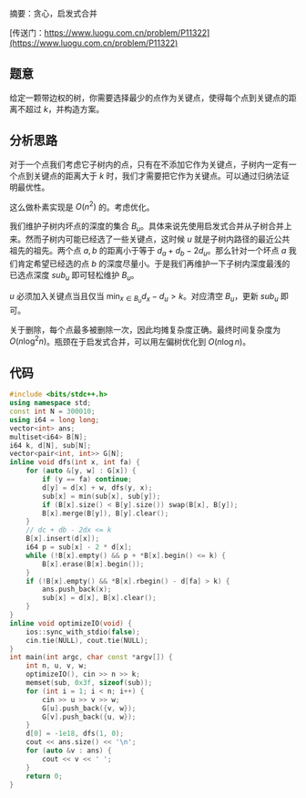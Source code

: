摘要：贪心，启发式合并

[传送门：https://www.luogu.com.cn/problem/P11322](https://www.luogu.com.cn/problem/P11322)

## 题意

给定一颗带边权的树，你需要选择最少的点作为关键点，使得每个点到关键点的距离不超过 $k$，并构造方案。

## 分析思路

对于一个点我们考虑它子树内的点，只有在不添加它作为关键点，子树内一定有一个点到关键点的距离大于 $k$ 时，我们才需要把它作为关键点。可以通过归纳法证明最优性。

这么做朴素实现是 $O(n^2)$ 的。考虑优化。

我们维护子树内坏点的深度的集合 $B_u$。具体来说先使用启发式合并从子树合并上来。然而子树内可能已经选了一些关键点，这时候 $u$ 就是子树内路径的最近公共祖先的祖先。两个点 $a, b$ 的距离小于等于 $d_a + d_b - 2d_u$。那么针对一个坏点 $a$ 我们肯定希望已经选的点 $b$ 的深度尽量小。于是我们再维护一下子树内深度最浅的已选点深度 $sub_u$ 即可轻松维护 $B_u$。

$u$ 必须加入关键点当且仅当 $\min_{x \in B_u} d_x - d_u > k$。对应清空 $B_u$，更新 $sub_u$ 即可。

关于删除，每个点最多被删除一次，因此均摊复杂度正确。最终时间复杂度为 $O(n \log^2 n)$。瓶颈在于启发式合并，可以用左偏树优化到 $O(n \log n)$。

## 代码

```cpp
#include <bits/stdc++.h>
using namespace std;
const int N = 300010;
using i64 = long long;
vector<int> ans;
multiset<i64> B[N];
i64 k, d[N], sub[N];
vector<pair<int, int>> G[N];
inline void dfs(int x, int fa) {
    for (auto &[y, w] : G[x]) {
        if (y == fa) continue;
        d[y] = d[x] + w, dfs(y, x);
        sub[x] = min(sub[x], sub[y]);
        if (B[x].size() < B[y].size()) swap(B[x], B[y]);
        B[x].merge(B[y]), B[y].clear();
    }
    // dc + db - 2dx <= k
    B[x].insert(d[x]);
    i64 p = sub[x] - 2 * d[x];
    while (!B[x].empty() && p + *B[x].begin() <= k) {
        B[x].erase(B[x].begin());
    }
    if (!B[x].empty() && *B[x].rbegin() - d[fa] > k) {
        ans.push_back(x);
        sub[x] = d[x], B[x].clear();
    }
}
inline void optimizeIO(void) {
    ios::sync_with_stdio(false);
    cin.tie(NULL), cout.tie(NULL);
}
int main(int argc, char const *argv[]) {
    int n, u, v, w;
    optimizeIO(), cin >> n >> k;
    memset(sub, 0x3f, sizeof(sub));
    for (int i = 1; i < n; i++) {
        cin >> u >> v >> w;
        G[u].push_back({v, w});
        G[v].push_back({u, w});
    }
    d[0] = -1e18, dfs(1, 0);
    cout << ans.size() << '\n';
    for (auto &v : ans) {
        cout << v << ' ';
    }
    return 0;
}

```
